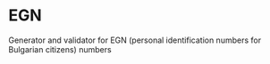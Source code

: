 # EGN
Generator and validator for EGN (personal identification numbers for Bulgarian citizens) numbers
